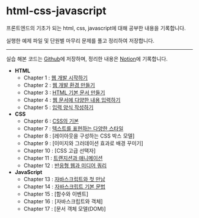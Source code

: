 # html-css-javascript
프론트엔드의 기초가 되는 html, css, javascript에 대해 공부한 내용을 기록합니다.

실행한 예제 파일 및 단원별 마무리 문제를 풀고 정리하여 저장합니다.

-----
실습 해본 코드는 [Github](https://github.com/Jinwon-Dev/html-css-javascript)에 저장하며, 정리한 내용은 [Notion](https://jinwonyoon.notion.site/HTML-CSS-JavaScript-1f07ab960597483f83d41f2f1d2d47ae)에 기록합니다.

- **HTML**
  - Chapter 1 : [웹 개발 시작하기](https://jinwonyoon.notion.site/1-88c40663bba847b59d0c7c9802f6dd08)
  - Chapter 2 : [웹 개발 환경 만들기](https://jinwonyoon.notion.site/2-6364dbd0a6da4b9eb5051ef95f4a2b7e)
  - Chapter 3 : [HTML 기본 문서 만들기](https://jinwonyoon.notion.site/3-HTML-a99ad1b6811f438bbdf5acdaa7d35235)
  - Chapter 4 : [웹 문서에 다양한 내용 입력하기](https://jinwonyoon.notion.site/4-7096f47b227641b4b96c2d0138ae3fb1)
  - Chapter 5 : [입력 양식 작성하기](https://jinwonyoon.notion.site/Chapter-5-5a5342540afc48319f35c94da2a58dc4)
- **CSS**  
  - Chapter 6 : [CSS의 기본](https://jinwonyoon.notion.site/Chapter-6-CSS-b1501748e26a430ca0899da6edbdbee1)
  - Chapter 7 : [텍스트를 표현하는 다양한 스타일](https://jinwonyoon.notion.site/Chapter-7-cea8764d17334904b6d4baeac81be131)
  - Chapter 8 : [레이아웃을 구성하는 CSS 박스 모델]
  - Chapter 9 : [이미지와 그러데이션 효과로 배경 꾸미기]
  - Chapter 10 : [CSS 고급 선택자]
  - Chapter 11 : [트랜지션과 애니메이션](https://jinwonyoon.notion.site/Chapter-11-0e075c09f0b84ebe9005d99e40a1a33e)
  - Chapter 12 : [반응형 웹과 미디어 쿼리](https://jinwonyoon.notion.site/Chapter-12-bfca1ff7259e42ba82186bacd74d0048)
- **JavaScript**
  - Chapter 13 : [자바스크립트와 첫 만남](https://jinwonyoon.notion.site/Chapter-13-2dfcf5945c91493ba089836b3b748bc8)
  - Chapter 14 : [자바스크립트 기본 문법](https://jinwonyoon.notion.site/Chapter-14-97093d72dbbf4c1e85919c8274907e17)
  - Chapter 15 : [함수와 이벤트]
  - Chapter 16 : [자바스크립트와 객체]
  - Chapter 17 : [문서 객체 모델(DOM)]
